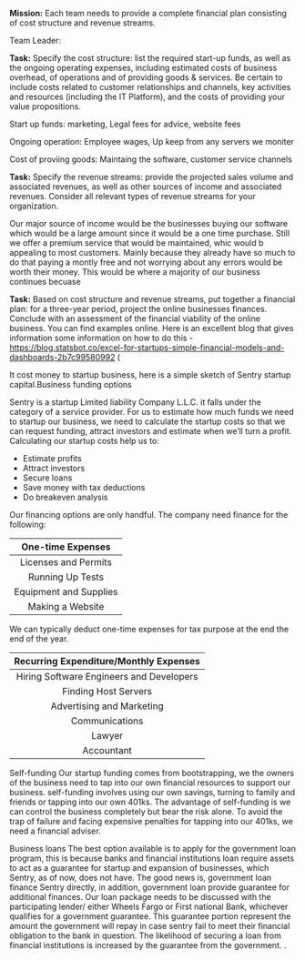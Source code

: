 **Mission:** Each team needs to provide a complete financial plan consisting of cost structure and revenue streams.

Team Leader: 

**Task:** Specify the cost structure: list the required start-up funds, as well as the ongoing operating expenses, including estimated costs of business overhead, of operations and of providing goods & services. Be certain to include costs related to customer relationships and channels, key activities and resources (including the IT Platform), and the costs of providing your value propositions.

Start up funds: 
marketing,
Legal fees for advice,
website fees

Ongoing operation: 
Employee wages,
Up keep from any servers we moniter

Cost of proviing goods:
Maintaing the software,
customer service channels

**Task:** Specify the revenue streams: provide the projected sales volume and associated revenues, as well as other sources of income and associated revenues. Consider all relevant types of revenue streams for your organization.

Our major source of income would be the businesses buying our software which would be a large amount since it would be a one time purchase. Still we offer a premium service that would be maintained, whic would b appealing to most customers. Mainly because they already have so much to do that paying a montly free and not worrying about any errors would be worth their money. This would be where a majority of our business continues becuase 

**Task:** Based on cost structure and revenue streams, put together a financial plan: for a three-year period, project the online businesses finances. Conclude with an assessment of the financial viability of the online business. You can find examples online. Here is an excellent blog that gives information some information on how to do this - https://blog.statsbot.co/excel-for-startups-simple-financial-models-and-dashboards-2b7c99580992 (

It cost money to startup business, here is a simple sketch of Sentry startup capital.Business funding options

Sentry is a startup Limited liability Company L.L.C. it falls under the category of a service provider. For us to estimate how much funds we need to startup our business, we need to calculate the startup costs so that we can request funding, attract investors and estimate when we’ll turn a profit. Calculating our startup costs help us to:

  - Estimate profits
  - Attract investors
  - Secure loans
  - Save money with tax deductions
  - Do breakeven analysis

Our financing options are only handful. The company need finance for the following:

| One-time Expenses|
| :----------------: |
| Licenses and Permits |
| Running Up Tests |
| Equipment and Supplies |
| Making a Website |

We can typically deduct one-time expenses for tax purpose at the end the end of the year.

| Recurring Expenditure/Monthly Expenses |
| :---------------------------------------: |
| Hiring Software Engineers and Developers |
| Finding Host Servers |
| Advertising and Marketing |
| Communications |
| Lawyer |
| Accountant |

Self-funding
Our startup funding comes from bootstrapping, we the owners of the business need to tap into our own financial resources to support our business. self-funding involves using our own savings, turning to family and friends or tapping into our own 401ks. The advantage of self-funding is we can control the business completely but bear the risk alone. To avoid the trap of failure and facing expensive penalties for tapping into our 401ks, we need a financial adviser.

Business loans
The best option available is to apply for the government loan program, this is because banks and financial institutions loan require assets to act as a guarantee for startup and expansion of businesses, which Sentry, as of now, does not have. The good news is, government loan finance Sentry directly, in addition, government loan provide guarantee for additional finances.
Our loan package needs to be discussed with the participating lender/ either Wheels Fargo or First national Bank, whichever qualifies for a government guarantee. This guarantee portion represent the amount the government will repay in case sentry fail to meet their financial obligation to the bank in question. The likelihood of securing a loan from financial institutions is increased by the guarantee from the government.
.
